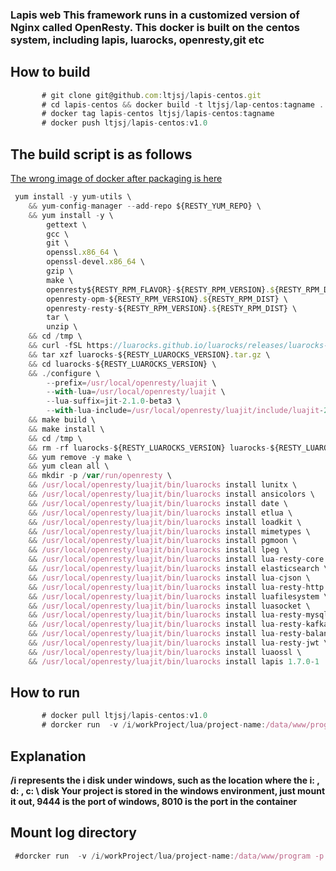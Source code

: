 ### Lapis web This framework runs in a customized version of Nginx called OpenResty. This docker is built on the centos system, including lapis, luarocks, openresty,git etc



## How to build 
  
```js
       # git clone git@github.com:ltjsj/lapis-centos.git
       # cd lapis-centos && docker build -t ltjsj/lap-centos:tagname . 
       # docker tag lapis-centos ltjsj/lapis-centos:tagname 
       # docker push ltjsj/lapis-centos:v1.0
```



## The build script is as follows

[The wrong image of docker after packaging is here](https://hub.docker.com/repository/docker/ltjsj/lapis-centos)
 

```js
 yum install -y yum-utils \
    && yum-config-manager --add-repo ${RESTY_YUM_REPO} \
    && yum install -y \
        gettext \
		gcc \
		git \
		openssl.x86_64 \
		openssl-devel.x86_64 \
        gzip \
        make \
        openresty${RESTY_RPM_FLAVOR}-${RESTY_RPM_VERSION}.${RESTY_RPM_DIST}.${RESTY_RPM_ARCH} \
        openresty-opm-${RESTY_RPM_VERSION}.${RESTY_RPM_DIST} \
        openresty-resty-${RESTY_RPM_VERSION}.${RESTY_RPM_DIST} \
        tar \
        unzip \
    && cd /tmp \
    && curl -fSL https://luarocks.github.io/luarocks/releases/luarocks-${RESTY_LUAROCKS_VERSION}.tar.gz -o luarocks-${RESTY_LUAROCKS_VERSION}.tar.gz \
    && tar xzf luarocks-${RESTY_LUAROCKS_VERSION}.tar.gz \
    && cd luarocks-${RESTY_LUAROCKS_VERSION} \
    && ./configure \
        --prefix=/usr/local/openresty/luajit \
        --with-lua=/usr/local/openresty/luajit \
        --lua-suffix=jit-2.1.0-beta3 \
        --with-lua-include=/usr/local/openresty/luajit/include/luajit-2.1 \
    && make build \
    && make install \
    && cd /tmp \
    && rm -rf luarocks-${RESTY_LUAROCKS_VERSION} luarocks-${RESTY_LUAROCKS_VERSION}.tar.gz \
    && yum remove -y make \
    && yum clean all \
    && mkdir -p /var/run/openresty \
	&& /usr/local/openresty/luajit/bin/luarocks install lunitx \
	&& /usr/local/openresty/luajit/bin/luarocks install ansicolors \
	&& /usr/local/openresty/luajit/bin/luarocks install date \
	&& /usr/local/openresty/luajit/bin/luarocks install etlua \
	&& /usr/local/openresty/luajit/bin/luarocks install loadkit \ 
	&& /usr/local/openresty/luajit/bin/luarocks install mimetypes \
	&& /usr/local/openresty/luajit/bin/luarocks install pgmoon \
	&& /usr/local/openresty/luajit/bin/luarocks install lpeg \
	&& /usr/local/openresty/luajit/bin/luarocks install lua-resty-core \
	&& /usr/local/openresty/luajit/bin/luarocks install elasticsearch \
	&& /usr/local/openresty/luajit/bin/luarocks install lua-cjson \
	&& /usr/local/openresty/luajit/bin/luarocks install lua-resty-http \
	&& /usr/local/openresty/luajit/bin/luarocks install luafilesystem \
	&& /usr/local/openresty/luajit/bin/luarocks install luasocket \
	&& /usr/local/openresty/luajit/bin/luarocks install lua-resty-mysql \
	&& /usr/local/openresty/luajit/bin/luarocks install lua-resty-kafka \
	&& /usr/local/openresty/luajit/bin/luarocks install lua-resty-balancer \
	&& /usr/local/openresty/luajit/bin/luarocks install lua-resty-jwt \
	&& /usr/local/openresty/luajit/bin/luarocks install luaossl \ 
	&& /usr/local/openresty/luajit/bin/luarocks install lapis 1.7.0-1 
```


## How to run 
  
```js
       # docker pull ltjsj/lapis-centos:v1.0    
       # dorcker run  -v /i/workProject/lua/project-name:/data/www/program -p 9444:8010  ltjsj/lapis-centos:v1.0
```

## Explanation   

**/i represents the i disk under windows, such as the location where the i: \, d: \, c: \ disk Your project is stored in the windows environment, just mount it out, 9444 is the port of windows,  8010 is the port in the container**

    
## Mount log directory
```js
 #dorcker run  -v /i/workProject/lua/project-name:/data/www/program -p 9444:8010   -v /i/logs:/data/log/  ltjsj/lapis-centos:v1.0
```
